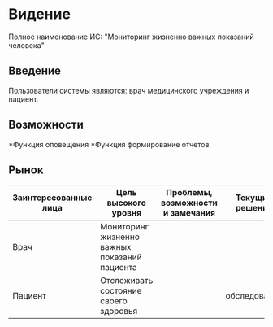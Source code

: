 # Видение 
Полное наименование ИС: "Мониторинг жизненно важных показаний человека"
## Введение
Пользователи системы являются: врач медицинского учреждения и пациент.
## Возможности
*Функция оповещения
*Функция формирование отчетов
## Рынок
Заинтересованные лица  | Цель высокого уровня | Проблемы, возможности и замечания | Текущие решения
-----------------------|----------------------|-----------------------------------|----------------
Врач | Мониторинг жизненно важных показаний пациента  | |   |
Пациент| Отслеживать состояние своего здоровья | | обследование  |
